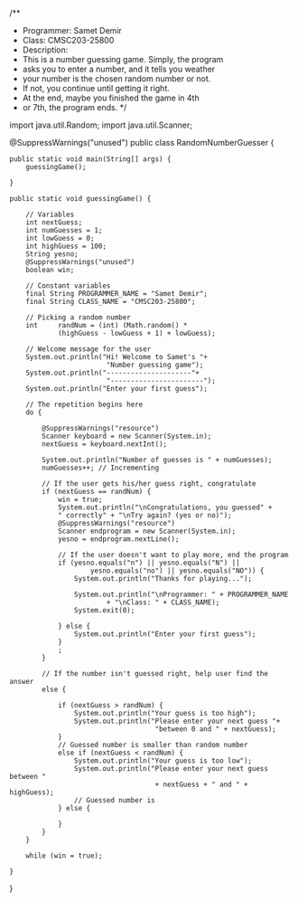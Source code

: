 
/**
 * Programmer: Samet Demir
 * Class: CMSC203-25800
 * Description: 
 * This is a number guessing game. Simply, the program 
 * asks you to enter a number, and it tells you weather 
 * your number is the chosen random number or not. 
 * If not, you continue until getting it right. 
 * At the end, maybe you finished the game in 4th
 * or 7th, the program ends.
 */

import java.util.Random;
import java.util.Scanner;

@SuppressWarnings("unused")
public class RandomNumberGuesser {

	public static void main(String[] args) {
		guessingGame();

	}

	public static void guessingGame() {

		// Variables
		int nextGuess;
		int numGuesses = 1;
		int lowGuess = 0;
		int highGuess = 100;
		String yesno;
		@SuppressWarnings("unused")
		boolean win;

		// Constant variables
		final String PROGRAMMER_NAME = "Samet Demir";
		final String CLASS_NAME = "CMSC203-25800";

		// Picking a random number
		int 	randNum = (int) (Math.random() * 
				(highGuess - lowGuess + 1) + lowGuess);

		// Welcome message for the user
		System.out.println("Hi! Welcome to Samet's "+
							"Number guessing game");
		System.out.println("---------------------"+
							"-----------------------");
		System.out.println("Enter your first guess");

		// The repetition begins here
		do {

			@SuppressWarnings("resource")
			Scanner keyboard = new Scanner(System.in);
			nextGuess = keyboard.nextInt();

			System.out.println("Number of guesses is " + numGuesses);
			numGuesses++; // Incrementing

			// If the user gets his/her guess right, congratulate
			if (nextGuess == randNum) {
				win = true;
				System.out.println("\nCongratulations, you guessed" + 
				" correctly" + "\nTry again? (yes or no)");
				@SuppressWarnings("resource")
				Scanner endprogram = new Scanner(System.in);
				yesno = endprogram.nextLine();

				// If the user doesn't want to play more, end the program
				if (yesno.equals("n") || yesno.equals("N") || 
						yesno.equals("no") || yesno.equals("NO")) {
					System.out.println("Thanks for playing...");

					System.out.println("\nProgrammer: " + PROGRAMMER_NAME 
							+ "\nClass: " + CLASS_NAME);
					System.exit(0);

				} else {
					System.out.println("Enter your first guess");
				}
				;
			}

			// If the number isn't guessed right, help user find the answer
			else {

				if (nextGuess > randNum) {
					System.out.println("Your guess is too high");
					System.out.println("Please enter your next guess "+
										"between 0 and " + nextGuess);
				}
				// Guessed number is smaller than random number
				else if (nextGuess < randNum) {
					System.out.println("Your guess is too low");
					System.out.println("Please enter your next guess between "
										+ nextGuess + " and " + highGuess);
					// Guessed number is
				} else {

				}
			}
		}

		while (win = true);

	}
}

